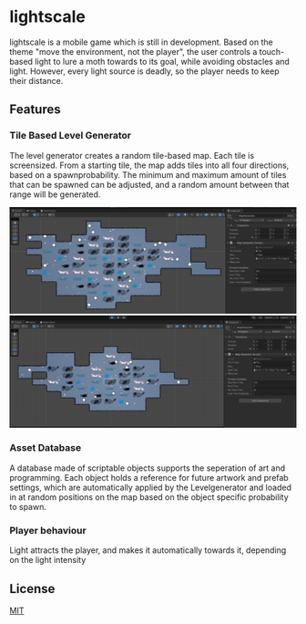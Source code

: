 # lightscale

lightscale is a mobile game which is still in development. Based on the theme "move the environment, not the player", the user controls a touch-based light to lure a moth towards to its goal, while avoiding obstacles and light. However, every light source is deadly, so the player needs to keep their distance.

## Features
### Tile Based Level Generator
The level generator creates a random tile-based map. Each tile is screensized. From a starting tile, the map adds tiles into all four directions, based on a spawnprobability.
The minimum and maximum amount of tiles that can be spawned can be adjusted, and a random amount between that range will be generated.

![Example for a Generated Map](/assets/images/LevelGenerator.JPG)
![Example for a Generated Map](/assets/images/LevelGenerator2.JPG)

### Asset Database
A database made of scriptable objects supports the seperation of art and programming. Each object holds a reference for future artwork and prefab settings, which are automatically applied by the Levelgenerator and loaded in at random positions on the map based on the object specific probability to spawn. 

### Player behaviour
Light attracts the player, and makes it automatically towards it, depending on the light intensity

## License
[MIT](https://choosealicense.com/licenses/mit/)
